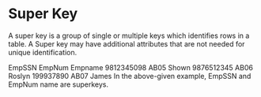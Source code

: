 # Super Key
A super key is a group of single or multiple keys which identifies rows in a table. A Super key may have additional attributes that are not needed for unique identification.

EmpSSN	EmpNum	Empname
9812345098	AB05	Shown
9876512345	AB06	Roslyn
199937890	AB07	James
In the above-given example, EmpSSN and EmpNum name are superkeys.